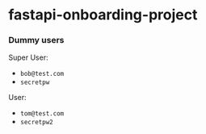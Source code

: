 # fastapi-onboarding-project

### Dummy users
Super User: 

* `bob@test.com`
* `secretpw`

User: 

* `tom@test.com`
* `secretpw2`